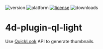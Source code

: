 ![version](https://img.shields.io/badge/version-16%2B-8331AE)
![platform](https://img.shields.io/static/v1?label=platform&message=osx-64&color=blue)
[![license](https://img.shields.io/github/license/miyako/4d-plugin-ql-light)](LICENSE)
![downloads](https://img.shields.io/github/downloads/miyako/4d-plugin-ql-light/total)

# 4d-plugin-ql-light
Use [QuickLook](https://developer.apple.com/documentation/quicklook) API to generate thumbnails.
